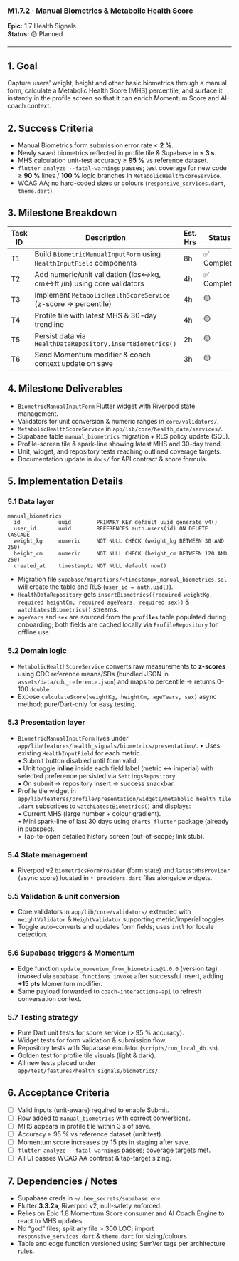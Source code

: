 ### M1.7.2 · Manual Biometrics & Metabolic Health Score

**Epic:** 1.7 Health Signals\
**Status:** 🟡 Planned

---

## 1. Goal

Capture users’ weight, height and other basic biometrics through a manual form,
calculate a Metabolic Health Score (MHS) percentile, and surface it instantly in
the profile screen so that it can enrich Momentum Score and AI-coach context.

## 2. Success Criteria

- Manual Biometrics form submission error rate < **2 %**.
- Newly saved biometrics reflected in profile tile & Supabase in **≤ 3 s**.
- MHS calculation unit-test accuracy ≥ **95 %** vs reference dataset.
- `flutter analyze --fatal-warnings` passes; test coverage for new code ≥ **90
  %** lines / **100 %** logic branches in `MetabolicHealthScoreService`.
- WCAG AA; no hard-coded sizes or colours (`responsive_services.dart`,
  `theme.dart`).

## 3. Milestone Breakdown

| Task ID | Description                                                           | Est. Hrs | Status      |
| ------- | --------------------------------------------------------------------- | -------- | ----------- |
| T1      | Build `BiometricManualInputForm` using `HealthInputField` components  | 8h       | ✅ Complete |
| T2      | Add numeric/unit validation (lbs↔kg, cm↔ft /in) using core validators | 4h       | ✅ Complete |
| T3      | Implement `MetabolicHealthScoreService` (z-score → percentile)        | 4h       | 🟡          |
| T4      | Profile tile with latest MHS & 30-day trendline                       | 4h       | 🟡          |
| T5      | Persist data via `HealthDataRepository.insertBiometrics()`            | 2h       | 🟡          |
| T6      | Send Momentum modifier & coach context update on save                 | 3h       | 🟡          |

## 4. Milestone Deliverables

- `BiometricManualInputForm` Flutter widget with Riverpod state management.
- Validators for unit conversion & numeric ranges in `core/validators/`.
- `MetabolicHealthScoreService` in `app/lib/core/health_data/services/`.
- Supabase table `manual_biometrics` migration + RLS policy update (SQL).
- Profile-screen tile & spark-line showing latest MHS and 30-day trend.
- Unit, widget, and repository tests reaching outlined coverage targets.
- Documentation update in `docs/` for API contract & score formula.

## 5. Implementation Details

### 5.1 Data layer

```
manual_biometrics
  id            uuid        PRIMARY KEY default uuid_generate_v4()
  user_id       uuid        REFERENCES auth.users(id) ON DELETE CASCADE
  weight_kg     numeric     NOT NULL CHECK (weight_kg BETWEEN 30 AND 250)
  height_cm     numeric     NOT NULL CHECK (height_cm BETWEEN 120 AND 250)
  created_at    timestamptz NOT NULL default now()
```

- Migration file `supabase/migrations/<timestamp>_manual_biometrics.sql` will
  create the table and RLS (`user_id = auth.uid()`).
- `HealthDataRepository` gets
  `insertBiometrics({required weightKg, required heightCm, required ageYears, required sex})`
  & `watchLatestBiometrics()` streams.
- `ageYears` and `sex` are sourced from the **`profiles`** table populated
  during onboarding; both fields are cached locally via `ProfileRepository` for
  offline use.

### 5.2 Domain logic

- `MetabolicHealthScoreService` converts raw measurements to **z-scores** using
  CDC reference means/SDs (bundled JSON in `assets/data/cdc_reference.json`) and
  maps to percentile → returns 0–100 `double`.
- Expose `calculateScore(weightKg, heightCm, ageYears, sex)` async method;
  pure/Dart-only for easy testing.

### 5.3 Presentation layer

- `BiometricManualInputForm` lives under
  `app/lib/features/health_signals/biometrics/presentation/`. • Uses existing
  `HealthInputField` for each metric.\
  • Submit button disabled until form valid.\
  • Unit toggle **inline** inside each field label (metric ↔ imperial) with
  selected preference persisted via `SettingsRepository`.\
  • On submit → repository insert → success snackbar.
- Profile tile widget in
  `app/lib/features/profile/presentation/widgets/metabolic_health_tile.dart`
  subscribes to `watchLatestBiometrics()` and displays:\
  • Current MHS (large number + colour gradient).\
  • Mini spark-line of last 30 days using `charts_flutter` package (already in
  pubspec).\
  • Tap-to-open detailed history screen (out-of-scope; link stub).

### 5.4 State management

- Riverpod v2 `biometricsFormProvider` (form state) and `latestMhsProvider`
  (async score) located in `*_providers.dart` files alongside widgets.

### 5.5 Validation & unit conversion

- Core validators in `app/lib/core/validators/` extended with `WeightValidator`
  & `HeightValidator` supporting metric/imperial toggles.
- Toggle auto-converts and updates form fields; uses `intl` for locale
  detection.

### 5.6 Supabase triggers & Momentum

- Edge function `update_momentum_from_biometrics@1.0.0` (version tag) invoked
  via `supabase.functions.invoke` after successful insert, adding **+15 pts**
  Momentum modifier.
- Same payload forwarded to `coach-interactions-api` to refresh conversation
  context.

### 5.7 Testing strategy

- Pure Dart unit tests for score service (> 95 % accuracy).
- Widget tests for form validation & submission flow.
- Repository tests with Supabase emulator (`scripts/run_local_db.sh`).
- Golden test for profile tile visuals (light & dark).
- All new tests placed under `app/test/features/health_signals/biometrics/`.

## 6. Acceptance Criteria

- [ ] Valid inputs (unit-aware) required to enable Submit.
- [ ] Row added to `manual_biometrics` with correct conversions.
- [ ] MHS appears in profile tile within 3 s of save.
- [ ] Accuracy ≥ 95 % vs reference dataset (unit test).
- [ ] Momentum score increases by 15 pts in staging after save.
- [ ] `flutter analyze --fatal-warnings` passes; coverage targets met.
- [ ] All UI passes WCAG AA contrast & tap-target sizing.

## 7. Dependencies / Notes

- Supabase creds in `~/.bee_secrets/supabase.env`.
- Flutter **3.3.2a**, Riverpod v2, null-safety enforced.
- Relies on Epic 1.8 Momentum Score consumer and AI Coach Engine to react to MHS
  updates.
- No “god” files; split any file > 300 LOC; import `responsive_services.dart` &
  `theme.dart` for sizing/colours.
- Table and edge function versioned using SemVer tags per architecture rules.
